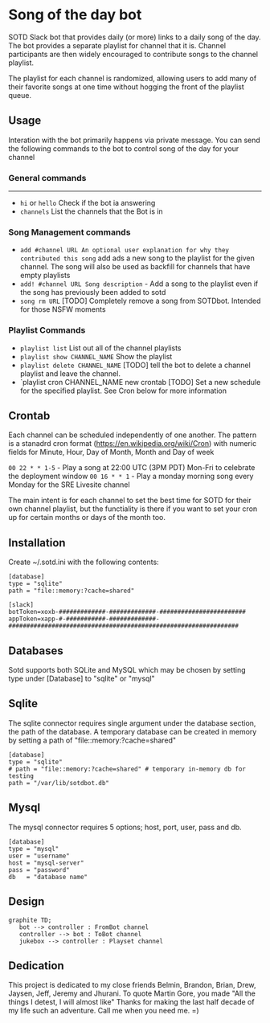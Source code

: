 # Song of the day bot

SOTD Slack bot that provides daily (or more) links to a daily song of the day.
The bot provides a separate playlist for channel that it is.   Channel
participants are then widely encouraged to contribute songs to the channel
playlist.

The playlist for each channel is randomized, allowing users to add many of
their favorite songs at one time without hogging the front of the playlist
queue.

## Usage

Interation with the bot primarily happens via private message. You can send
the following commands to the bot to control song of the day for your channel


### General commands
-------------------

- `hi` or `hello` 
Check if the bot ia answering
- `channels` 
List the channels that the Bot is in

### Song Management commands

- `add #channel URL An optional user explanation for why they contributed this song`
add ads a new song to the playlist for the given channel. The song will also be used as
backfill for channels that have empty playlists
- `add! #channel URL Song description` - Add a song to the playlist even if the
  song has previously been added to sotd
- `song rm URL` [TODO] Completely remove a song from SOTDbot.  Intended for those NSFW moments

### Playlist Commands

- `playlist list` List out all of the channel playlists
- `playlist show CHANNEL_NAME` Show the playlist 
- `playlist delete CHANNEL_NAME` [TODO] tell the bot to delete a channel playlist and leave the channel. 
- `playlist cron CHANNEL_NAME  new crontab [TODO] Set a new schedule for the specified playlist. See Cron below for more information



## Crontab

Each channel can be scheduled independently of one another. The pattern is a
stanadrd cron format (https://en.wikipedia.org/wiki/Cron) with numeric fields
for Minute, Hour, Day of Month, Month and Day of week


` 00 22 * * 1-5 ` - Play a song at 22:00 UTC (3PM PDT) Mon-Fri  to celebrate the deployment window
` 00 16 * * 1 ` -  Play a monday morning song every Monday for the SRE Livesite channel 

The main intent is for each channel to set the best time for SOTD for their own
channel playlist, but the functiality is there if you want to set your cron up
for certain months or days of the month too.  


## Installation

Create ~/.sotd.ini with the following contents:

```
[database]
type = "sqlite"
path = "file::memory:?cache=shared"

[slack]
botToken=xoxb-#############-#############-########################
appToken=xapp-#-###########-#############-################################################################
```


## Databases

Sotd supports both SQLite and MySQL which may be chosen by setting type under
[Database] to "sqlite" or "mysql" 

Sqlite
--------

The sqlite connector requires  single argument under the database section, the
path of the database. A temporary database can be created in memory by setting
a path of "file::memory:?cache=shared"

```
[database]
type = "sqlite"
# path = "file::memory:?cache=shared" # temporary in-memory db for testing
path = "/var/lib/sotdbot.db"
```

Mysql
------

The mysql connector requires 5 options;   host, port, user, pass and db.  

```
[database]
type = "mysql"
user = "username"
host = "mysql-server"
pass = "password"
db   = "database name"
```


Design
--------

```mermaid
graphite TD;
   bot --> controller : FromBot channel
   controller --> bot : ToBot channel
   jukebox --> controller : Playset channel
```


## Dedication

This project is dedicated to my close friends Belmin, Brandon, Brian, Drew,
Jaysen, Jeff, Jeremy and Jhurani.  To quote Martin Gore,  you made "All the
things I detest, I will almost like"  Thanks for making the last half decade of
my life such an adventure.  Call me when you need me. =)



